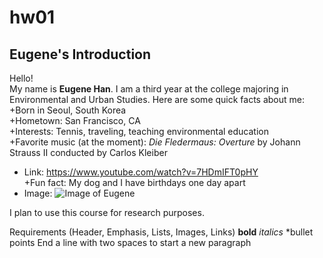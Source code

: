 # hw01

## Eugene's Introduction

Hello!  
My name is **Eugene Han**. I am a third year at the college majoring in Environmental and Urban Studies. Here are some quick facts about me:  
+Born in Seoul, South Korea  
+Hometown: San Francisco, CA  
+Interests: Tennis, traveling, teaching environmental education  
+Favorite music (at the moment): *Die Fledermaus: Overture* by Johann Strauss II conducted by Carlos Kleiber   
  - Link: https://www.youtube.com/watch?v=7HDmIFT0pHY    
+Fun fact: My dog and I have birthdays one day apart 
  - Image: ![Image of Eugene](https://avatars2.githubusercontent.com/u/56091387?s=400&u=ebca95a0653a33a6df4455dbde6ab52345270761&v=4)

I plan to use this course for research purposes. 

Requirements (Header, Emphasis, Lists, Images, Links)
**bold**
*italics*
*bullet points
End a line with two spaces to start a new paragraph